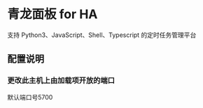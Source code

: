# 青龙面板 for HA

支持 Python3、JavaScript、Shell、Typescript 的定时任务管理平台

## 配置说明

### 更改此主机上由加载项开放的端口

默认端口号5700
